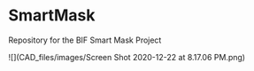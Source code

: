 # SmartMask
Repository for the BIF Smart Mask Project

![](CAD_files/images/Screen Shot 2020-12-22 at 8.17.06 PM.png)
